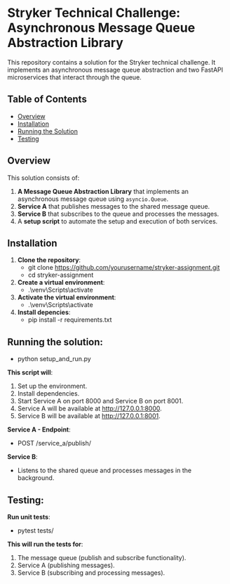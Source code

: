 # Stryker Technical Challenge: Asynchronous Message Queue Abstraction Library

This repository contains a solution for the Stryker technical challenge. It implements an asynchronous message queue abstraction and two FastAPI microservices that interact through the queue.

## Table of Contents
- [Overview](#overview)
- [Installation](#installation)
- [Running the Solution](#running-the-solution)
- [Testing](#testing)


## Overview

This solution consists of:
1. **A Message Queue Abstraction Library** that implements an asynchronous message queue using `asyncio.Queue`.
2. **Service A** that publishes messages to the shared message queue.
3. **Service B** that subscribes to the queue and processes the messages.
4. A **setup script** to automate the setup and execution of both services.

## Installation

1. **Clone the repository**:
   - git clone https://github.com/yourusername/stryker-assignment.git
   - cd stryker-assignment
2. **Create a virtual environment**:
   - .\venv\Scripts\activate
3. **Activate the virtual environment**:
   - .\venv\Scripts\activate
4. **Install depencies**:
   - pip install -r requirements.txt

## Running the solution:
   - python setup_and_run.py

**This script will**:
1. Set up the environment.
2. Install dependencies.
3. Start Service A on port 8000 and Service B on port 8001.
4. Service A will be available at http://127.0.0.1:8000.
5. Service B will be available at http://127.0.0.1:8001.

**Service A - Endpoint**:
- POST /service_a/publish/

**Service B**:
- Listens to the shared queue and processes messages in the background.

## Testing:
 **Run unit tests**:
 - pytest tests/

**This will run the tests for**:
1. The message queue (publish and subscribe functionality).
2. Service A (publishing messages).
3. Service B (subscribing and processing messages).

